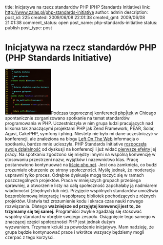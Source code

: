 title: Inicjatywa na rzecz standardów PHP (PHP Standards Initiative)
link: http://www.zalas.pl/php-standards-initiative
author: admin
description: 
post_id: 225
created: 2009/06/08 22:01:38
created_gmt: 2009/06/08 21:01:38
comment_status: open
post_name: php-standards-initiative
status: publish
post_type: post

<!--Podczas tegorocznej konferencji php|tek w Chicago spontanicznie zorganizowano spotkanie na temat standardów kodowania w PHP. Uczestniczyła w nim grupa ludzi pracujących nad kilkoma znaczącymi projektami PHP: Zend Framework, PEAR, Solar, Agavi, CakePHP, symfony i phing. Niestety nie było mi dane uczestniczyć w konferencji, ale znaleziona na blogu Left On The Web informacja o spotkaniu, bardzo mnie ucieszyła.-->

# Inicjatywa na rzecz standardów PHP (PHP Standards Initiative)

![Kod w edytorze vim](/uploads/wp/2009/06/vim-class-150x150.png)Podczas tegorocznej konferencji [php|tek](http://tek.mtacon.com/) w Chicago spontanicznie zorganizowano spotkanie na temat standardów programowania w PHP. Uczestniczyła w nim grupa ludzi pracujących nad kilkoma tak znaczącymi projektami PHP jak Zend Framework, PEAR, Solar, Agavi, CakePHP, symfony i phing. Niestety nie było mi dane uczestniczyć w konferencji, ale znaleziona na blogu [Left On The Web](http://www.leftontheweb.com/message/The_PHP_standards_initiative) informacja o spotkaniu, bardzo mnie ucieszyła. PHP Standards Initiative [rozpoczęła swoją działalność](http://news.php.net/php.standards/19) od dyskusji na konferencji i już widać [pierwsze efekty](http://news.php.net/php.standards/2) jej pracy. Na spotkaniu zgodzono się między innymi na wspólną konwencję w stosowaniu przestrzeni nazw, wyjątków i nazewnictwo klas. Pracę postanowiono kontynuować na [liście php.net](http://news.php.net/php.standards). Jest ona zamknięta, co budzi zrozumiałe oburzenie ze strony społeczności. Myślę jednak, że moderacja usprawni tylko proces. Odrębne dyskusje mogą toczyć się w ramach poszczególnych projektów. Praca w mniejszych grupach przebiega sprawniej, a otworzenie listy na całą społeczność zapchałaby ją nadmiarem wiadomości (zbędnych lub nie). Przyjęcie wspólnych standardów umożliwia bezproblemową integrację i współpracę bibliotek pochodzących z różnych projektów. Ułatwia też zrozumienie kodu i skraca czas nauki nowego rozwiązania. Dlatego **ważniejsze od przyjętej konwencji jest to, że trzymamy się tej samej.** Programiści zwykle zgadzają się stosować wspólny standard w obrębie swojego zespołu. Osiągnięcie tego samego w znaczącej części społeczności PHP jest jednak dużym wyzwaniem. Trzymam kciuki za powodzenie inicjatywy. Mam nadzieję, że grupa będzie kontynuować prace i wkrótce wszyscy będziemy mogli czerpać z tego korzyści.